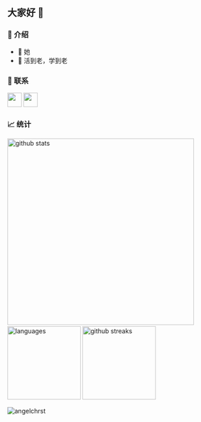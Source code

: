 ## 大家好 👋

### 🌻 介绍
<!-- - 🔭 I’m currently working on ... -->
<!-- - 🌱 i’m currently learning javascript -->
<!-- - 👯 I’m looking to collaborate on ... -->
<!-- - 🤔 I’m looking for help with ... -->
<!-- - 💬 Ask me about ... -->
<!-- - 📫 How to reach me: ... -->
- 👩 她
- 💫 活到老，学到老

### 📧 联系
<a href = "https://www.linkedin.com/in/angelchrst/"><img src="https://img.icons8.com/fluent/48/000000/linkedin.png" width="32px" height="32px"></a>
<a href = "https://www.instagram.com/angelchrst/"><img src="https://img.icons8.com/fluent/48/000000/instagram-new.png" width="32px" height="32px"></a>

### 📈 统计
<img src="https://github-readme-stats.vercel.app/api?username=angelchrst&show_icons=true&theme=merko&include_all_commits=true" alt="github stats" width="420"/>&nbsp;<img src="https://github-readme-stats.vercel.app/api/top-langs/?username=angelchrst&hide=css,tsql,blade,%20jupyter+notebook&langs_count=10&theme=merko&layout=compact" alt="languages" height="165">
<img src="https://github-readme-streak-stats.herokuapp.com/?user=angelchrst&theme=merko" alt="github streaks" height="165">

<p align="left"><img src="https://komarev.com/ghpvc/?username=angelchrst&label=Profile+views&color=129e00&style=flat-square" alt="angelchrst" /></p>
